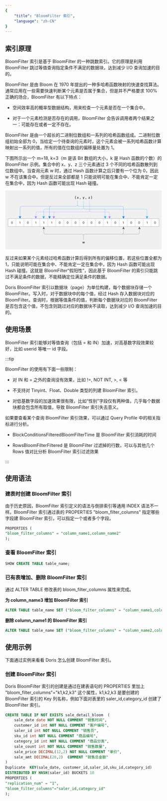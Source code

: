 ```yaml
---
{
    "title": "BloomFilter 索引",
    "language": "zh-CN"
}
---
```


<!--
Licensed to the Apache Software Foundation (ASF) under one
or more contributor license agreements.  See the NOTICE file
distributed with this work for additional information
regarding copyright ownership.  The ASF licenses this file
to you under the Apache License, Version 2.0 (the
"License"); you may not use this file except in compliance
with the License.  You may obtain a copy of the License at

  http://www.apache.org/licenses/LICENSE-2.0

Unless required by applicable law or agreed to in writing,
software distributed under the License is distributed on an
"AS IS" BASIS, WITHOUT WARRANTIES OR CONDITIONS OF ANY
KIND, either express or implied.  See the License for the
specific language governing permissions and limitations
under the License.
-->


## 索引原理


BloomFilter 索引是基于 BloomFilter 的一种跳数索引。它的原理是利用 BloomFilter 跳过等值查询指定条件不满足的数据块，达到减少 I/O 查询加速的目的。

BloomFilter 是由 Bloom 在 1970 年提出的一种多哈希函数映射的快速查找算法。通常应用在一些需要快速判断某个元素是否属于集合，但是并不严格要求 100% 正确的场合，BloomFilter 有以下特点：

-   空间效率高的概率型数据结构，用来检查一个元素是否在一个集合中。

-   对于一个元素检测是否存在的调用，BloomFilter 会告诉调用者两个结果之一：可能存在或者一定不存在。

BloomFilter 是由一个超长的二进制位数组和一系列的哈希函数组成。二进制位数组初始全部为 0，当给定一个待查询的元素时，这个元素会被一系列哈希函数计算映射出一系列的值，所有的值在位数组的偏移量处置为 1。

下图所示出一个 m=18, k=3（m 是该 Bit 数组的大小，k 是 Hash 函数的个数）的 BloomFilter 示例。集合中的 x、y、z 三个元素通过 3 个不同的哈希函数散列到位数组中。当查询元素 w 时，通过 Hash 函数计算之后只要有一个位为 0，因此 w 不在该集合中。但是反过来全部都是 1 只能说明可能在集合中、不能肯定一定在集合中，因为 Hash 函数可能出现 Hash 碰撞。

![Bloom_filter.svg](/images/Bloom_filter.svg.png)


反过来如果某个元素经过哈希函数计算后得到所有的偏移位置，若这些位置全都为 1，只能说明可能在集合中、不能肯定一定在集合中，因为 Hash 函数可能出现 Hash 碰撞。这就是 BloomFilter“假阳性”，因此基于 BloomFilter 的索引只能跳过不满足条件的数据，不能精确定位满足条件的数据。

Doris BloomFilter 索引以数据块（page）为单位构建，每个数据块存储一个 BloomFilter。写入时，对于数据块中的每个值，经过 Hash 存入数据块对应的 BloomFilter。查询时，根据等值条件的值，判断每个数据块对应的 BloomFilter 是否包含这个值，不包含则跳过对应的数据块不读取，达到减少 I/O 查询加速的目的。


## 使用场景

BloomFilter 索引能够对等值查询（包括 = 和 IN）加速，对高基数字段效果较好，比如 userid 等唯一 id 字段。

:::tip

BloomFilter 的使用有下面一些限制：

- 对 IN 和 = 之外的查询没有效果，比如 !=, NOT INT, >, < 等

- 不支持对 Tinyint、Float、Double 类型的列建 BloomFilter 索引。

- 对低基数字段的加速效果很有限，比如“性别”字段仅有两种值，几乎每个数据块都会包含所有取值，导致 BloomFilter 索引失去意义。


如果要查看某个查询 BloomFilter 索引效果，可以通过 Query Profile 中的相关指标进行分析。

- BlockConditionsFilteredBloomFilterTime 是 BloomFilter 索引消耗的时间

- RowsBloomFilterFiltered 是 BloomFilter 过滤掉的行数，可以与其他几个 Rows 值对比分析 BloomFilter 索引过滤效果

:::

## 使用语法

### 建表时创建 BloomFilter 索引

由于历史原因，BloomFilter 索引定义的语法与倒排索引等通用 INDEX 语法不一样。BloomFilter 索引通过表的 PROPERTIES  "bloom_filter_columns" 指定哪些字段建 BloomFilter 索引，可以指定一个或者多个字段。

```sql
PROPERTIES (
"bloom_filter_columns" = "column_name1,column_name2"
);
```

### 查看 BloomFilter 索引

```sql
SHOW CREATE TABLE table_name;
```

### 已有表增加、删除 BloomFilter 索引

通过 ALTER TABLE 修改表的 bloom_filter_columns 属性来完成。

**为 column_name3 增加 BloomFilter 索引**
```SQL
ALTER TABLE table_name SET ("bloom_filter_columns" = "column_name1,column_name2,column_name3");
```

**删除 column_name1 的 BloomFilter 索引**
```SQL
ALTER TABLE table_name SET ("bloom_filter_columns" = "column_name2,column_name3");
```

## 使用示例

下面通过实例来看看 Doris 怎么创建 BloomFilter 索引。

### 创建 BloomFilter 索引

Doris BloomFilter 索引的创建是通过在建表语句的 PROPERTIES 里加上 "bloom_filter_columns"="k1,k2,k3" 这个属性，k1,k2,k3 是要创建的 BloomFilter 索引的 Key 列名称，例如下面对表里的 saler_id,category_id 创建了 BloomFilter 索引。

```sql
CREATE TABLE IF NOT EXISTS sale_detail_bloom  (
    sale_date date NOT NULL COMMENT "销售时间",
    customer_id int NOT NULL COMMENT "客户编号",
    saler_id int NOT NULL COMMENT "销售员",
    sku_id int NOT NULL COMMENT "商品编号",
    category_id int NOT NULL COMMENT "商品分类",
    sale_count int NOT NULL COMMENT "销售数量",
    sale_price DECIMAL(12,2) NOT NULL COMMENT "单价",
    sale_amt DECIMAL(20,2)  COMMENT "销售总金额"
)
Duplicate  KEY(sale_date, customer_id,saler_id,sku_id,category_id)
DISTRIBUTED BY HASH(saler_id) BUCKETS 10
PROPERTIES (
"replication_num" = "1",
"bloom_filter_columns"="saler_id,category_id"
);
```
